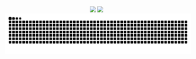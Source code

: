 <!-- ## Hi there 👋 -->

<!--
**ltq525/ltq525** is a ✨ _special_ ✨ repository because its `README.md` (this file) appears on your GitHub profile.

Here are some ideas to get you started:

- 🔭 I’m currently working on ...
- 🌱 I’m currently learning ...
- 👯 I’m looking to collaborate on ...
- 🤔 I’m looking for help with ...
- 💬 Ask me about ...
- 📫 How to reach me: ...
- 😄 Pronouns: ...
- ⚡ Fun fact: ...
-->


<div>&nbsp;</div>

<!-- ![Anurag's GitHub stats](https://github-readme-stats.vercel.app/api?username=ltq525)

![Top Langs](https://github-readme-stats.vercel.app/api/top-langs/?username=ltq525) -->



<div align="center" >
  <img src="https://count.getloli.com/@ltq525?name=ltq525&theme=rule34">

  <!-- GitHub 奖杯🏆 -->
  <img src="https://github-profile-trophy.vercel.app/?username=ltq525&theme=gruvbox&row=1&column=7&no-frame=true&no-bg=true" />
  &nbsp;

  <!-- <img src="https://github-readme-activity-graph.vercel.app/graph?username=ltq525" /> -->
  
  <!-- <img src="https://streak-stats.demolab.com/?user=ltq525" /> -->

  <!-- https://github.com/anuraghazra/github-readme-stats -->
  <!-- <img align="center" src="https://github-readme-stats.vercel.app/api/top-langs/?username=ltq525&theme=transparent&hide_border=true&layout=donut-vertical&langs_count=6" /> -->

  <!-- GitHub 数据统计 -->
  <!-- <img height="137px" src="https://github-readme-stats-git-masterrstaa-rickstaa.vercel.app/api/top-langs/?username=ltq525&hide_title=true&hide_border=true&layout=compact&langs_count=6&text_color=000&icon_color=fff&bg_color=0,52fa5a,4dfcff,c64dff&theme=graywhite" /><br>
  <img height="137px" src="https://github-readme-stats-git-masterrstaa-rickstaa.vercel.app/api?username=ltq525&hide_title=true&hide_border=true&show_icons=true&include_all_commits=true&line_height=21text_color=000&icon_color=000&bg_color=0,ea6161,ffc64d,fffc4d,52fa5a&theme=graywhite" /> -->


</div>


<!-- Snake Code Contribution Map 贪吃蛇代码贡献图 -->
<div>
    <picture>
        <source media="(prefers-color-scheme: dark)" srcset="https://raw.githubusercontent.com/ltq525/ltq525/output/github-contribution-grid-snake-dark.svg" />
        <source media="(prefers-color-scheme: light)" srcset="https://raw.githubusercontent.com/ltq525/ltq525/output/github-contribution-grid-snake.svg" />
        <img alt="github-snake" src="https://raw.githubusercontent.com/ltq525/ltq525/output/github-contribution-grid-snake.svg" />
    </picture>

</div>


